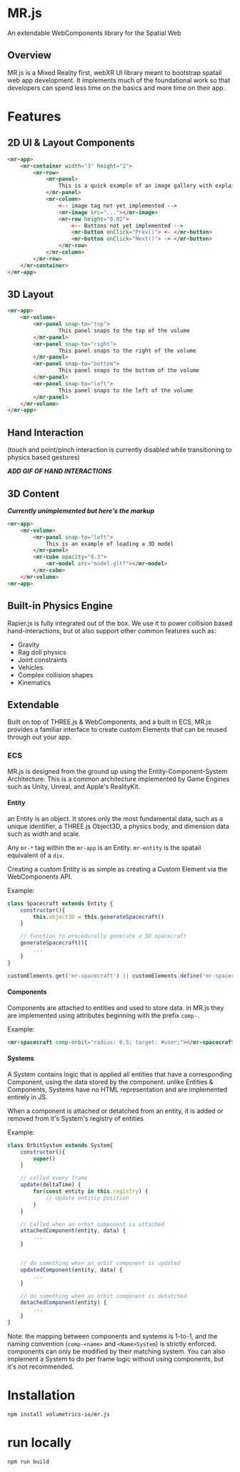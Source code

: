 # MR.js

An extendable WebComponents library for the Spatial Web

## Overview

MR.js is a Mixed Reality first, webXR UI library meant to bootstrap spatail web app development. It implements much of the foundational work so that developers can spend less time on the basics and more time on their app.

# Features

## 2D UI & Layout Components

```html
<mr-app>
    <mr-container width="3" height="2">
        <mr-row>
            <mr-panel>
                This is a quick example of an image gallery with explainer text.
            </mr-panel>
            <mr-column>
                <-- image tag not yet implemented -->
                <mr-image src="..."></mr-image>
                <mr-row height="0.02">
                    <-- Buttons not yet implemented -->
                    <mr-button onClick="Prev()"> <- </mr-button>
                    <mr-button onClick="Next()"> -> </mr-button>
                </mr-row>
            </mr-column>
        </mr-row>
    </mr-container>
</mr-app>
```

## 3D Layout

```html
<mr-app>
    <mr-volume>
        <mr-panel snap-to="top">
                This panel snaps to the top of the volume
        </mr-panel>
        <mr-panel snap-to="right">
                This panel snaps to the right of the volume
        </mr-panel>
        <mr-panel snap-to="bottom">
                This panel snaps to the bottom of the volume
        </mr-panel>
        <mr-panel snap-to="left">
                This panel snaps to the left of the volume
        </mr-panel>
    </mr-volume>
</mr-app>
```

## Hand Interaction

(touch and point/pinch interaction is currently disabled while transitioning to physics based gestures)

_**ADD GIF OF HAND INTERACTIONS**_

## 3D Content

_**Currently unimplemented but here's the markup**_

```html
<mr-app>
    <mr-volume>
        <mr-panel snap-to="left">
            This is an example of loading a 3D model
        </mr-panel>
        <mr-cube opacity="0.3">
            <mr-model src="model.gltf"></mr-model>
        </mr-cube>
    </mr-volume>
<mr-app>
```
## Built-in Physics Engine

Rapier.js is fully integrated out of the box. We use it to power collision based hand-interactions, but ot also support other common features such as:

- Gravity
- Rag doll physics
- Joint constraints
- Vehicles
- Complex collision shapes
- Kinematics

## Extendable

Built on top of THREE.js & WebComponents, and a built in ECS, MR.js provides a familiar interface to create custom Elements that can be reused through out your app.

### ECS

MR.js is designed from the ground up using the Entity-Component-System Architecture. This is a common architecture implemented by Game Engines such as Unity, Unreal, and Apple's RealityKit.

#### Entity

an Entity is an object. It stores only the most fundamental data, such as a unique identifier, a THREE.js Object3D, a physics body, and dimension data such as width and scale.

Any `mr-*` tag within the `mr-app` is an Entity. `mr-entity` is the spatail equivalent of a `div`.

Creating a custom Entity is as simple as creating a Custom Element via the WebComponents API.

Example:

```js
class Spacecraft extends Entity {
    constructor(){
        this.object3D = this.generateSpacecraft()
    }

    // function to procedurally generate a 3D spacecraft
    generateSpacecraft(){
        ...
    }
}

customElements.get('mr-spacecraft') || customElements.define('mr-spacecraft', Spacecraft)
```

#### Components

Components are attached to entities and used to store data. in MR.js they are implemented using attributes beginning with the prefix `comp-`.

Example:

```html
<mr-spacecraft comp-orbit="radius: 0.5; target: #user;"></mr-spacecraft>
```

#### Systems

A System contains logic that is applied all entities that have a corresponding Component, using the data stored by the component. unlike Entities & Components, Systems have no HTML representation and are implemented entirely in JS.

When a component is attached or detatched from an entity, it is added or removed from it's System's registry of entities

Example:

```js
class OrbitSystem extends System{
    constructor(){
        super()
    }

    // called every frame
    update(deltaTime) {
        for(const entity in this.registry) {
            // Update entitiy position
        }
    }

    // Called when an orbit component is attached
    attachedComponent(entity, data) {
        ...
    }


    // do something when an orbit component is updated
    updatedComponent(entity, data) {
        ...
    }

    // do something when an orbit component is detatched
    detachedComponent(entity) {
        ...
    }
}
```

Note: the mapping between components and systems is 1-to-1, and the naming convention (`comp-<name>` and `<Name>System`) is strictly enforced. components can only be modified by their matching system. You can also implement a System to do per frame logic without using components, but it's not recommended.

# Installation

`npm install volumetrics-io/mr.js`

# run locally

`npm run build`